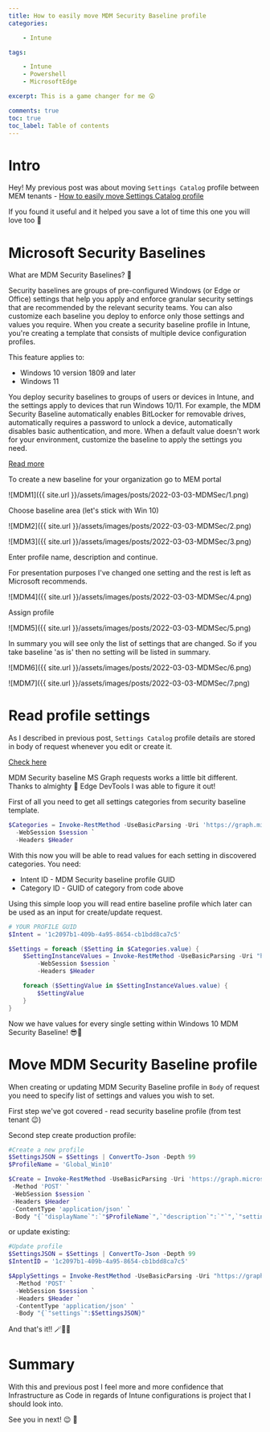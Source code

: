 ```yaml
---
title: How to easily move MDM Security Baseline profile
categories:

    - Intune

tags:

    - Intune
    - Powershell
    - MicrosoftEdge

excerpt: This is a game changer for me 😲

comments: true
toc: true
toc_label: Table of contents
---
```


# Intro

Hey! My previous post was about moving `Settings Catalog` profile between MEM tenants - [How to easily move Settings Catalog profile
](https://universecitiz3n.tech/powershell/SettingsCatalog-Move/)

If you found it useful and it helped you save a lot of time this one you will love too 🥰

# Microsoft Security Baselines

What are MDM Security Baselines? 🔐

Security baselines are groups of pre-configured Windows (or Edge or Office) settings that help you apply and enforce granular security settings that are recommended by the relevant security teams. You can also customize each baseline you deploy to enforce only those settings and values you require. When you create a security baseline profile in Intune, you're creating a template that consists of multiple device configuration profiles.

This feature applies to:

* Windows 10 version 1809 and later
* Windows 11

You deploy security baselines to groups of users or devices in Intune, and the settings apply to devices that run Windows 10/11. For example, the MDM Security Baseline automatically enables BitLocker for removable drives, automatically requires a password to unlock a device, automatically disables basic authentication, and more. When a default value doesn't work for your environment, customize the baseline to apply the settings you need.

[Read more](https://docs.microsoft.com/en-us/mem/intune/protect/security-baselines)

To create a new baseline for your organization go to MEM portal

![MDM1]({{ site.url }}/assets/images/posts/2022-03-03-MDMSec/1.png)

Choose baseline area (let's stick with Win 10)

![MDM2]({{ site.url }}/assets/images/posts/2022-03-03-MDMSec/2.png)

![MDM3]({{ site.url }}/assets/images/posts/2022-03-03-MDMSec/3.png)

Enter profile name, description and continue.

For presentation purposes I've changed one setting and the rest is left as Microsoft recommends.

![MDM4]({{ site.url }}/assets/images/posts/2022-03-03-MDMSec/4.png)

Assign profile

![MDM5]({{ site.url }}/assets/images/posts/2022-03-03-MDMSec/5.png)

In summary you will see only the list of settings that are changed. So if you take baseline 'as is' then no setting will be listed in summary.

![MDM6]({{ site.url }}/assets/images/posts/2022-03-03-MDMSec/6.png)

![MDM7]({{ site.url }}/assets/images/posts/2022-03-03-MDMSec/7.png)

# Read profile settings

As I described in previous post, `Settings Catalog` profile details are stored in body of request whenever you edit or create it.

[Check here](https://universecitiz3n.tech/powershell/SettingsCatalog-Move/#move-settings-catalog-profile)

MDM Security baseline MS Graph requests works a little bit different. Thanks to almighty 💪 Edge DevTools I was able to figure it out!

First of all you need to get all settings categories from security baseline template.

```powershell
$Categories = Invoke-RestMethod -UseBasicParsing -Uri 'https://graph.microsoft.com/beta/deviceManagement/templates/034ccd46-190c-4afc-adf1-ad7cc11262eb/categories'
  -WebSession $session `
  -Headers $Header 
```

With this now you will be able to read values for each setting in discovered categories.
You need:

* Intent ID - MDM Security baseline profile GUID
* Category ID - GUID of category from code above

Using this simple loop you will read entire baseline profile which later can be used as an input for create/update request.

```powershell
# YOUR PROFILE GUID
$Intent = '1c2097b1-409b-4a95-8654-cb1bdd8ca7c5'

$Settings = foreach ($Setting in $Categories.value) {
    $SettingInstanceValues = Invoke-RestMethod -UseBasicParsing -Uri "https://graph.microsoft.com/beta/deviceManagement/intents/$Intent/categories/$($Setting.id)/settings?`$expand=Microsoft.Graph.DeviceManagementComplexSettingInstance/Value" `
        -WebSession $session `
        -Headers $Header

    foreach ($SettingValue in $SettingInstanceValues.value) {
        $SettingValue
    }
}
```

Now we have values for every single setting within Windows 10 MDM Security Baseline! 😎🎉

# Move MDM Security Baseline profile

When creating or updating MDM Security Baseline profile in `Body` of request you need to specify list of settings and values you wish to set.

First step we've got covered - read security baseline profile (from test tenant 😉)

Second step create production profile:

```powershell
#Create a new profile
$SettingsJSON = $Settings | ConvertTo-Json -Depth 99
$ProfileName = 'Global_Win10'

$Create = Invoke-RestMethod -UseBasicParsing -Uri 'https://graph.microsoft.com/beta/deviceManagement/templates/034ccd46-190c-4afc-adf1-ad7cc11262eb/createInstance' `
 -Method 'POST' `
 -WebSession $session `
 -Headers $Header `
 -ContentType 'application/json' `
 -Body "{`"displayName`":`"$ProfileName`",`"description`":`"`",`"settingsDelta`":$SettingsJSON,`"roleScopeTagIds`":[`"0`"]}"

```

or update existing:

```powershell
#Update profile
$SettingsJSON = $Settings | ConvertTo-Json -Depth 99
$IntentID = '1c2097b1-409b-4a95-8654-cb1bdd8ca7c5'

$ApplySettings = Invoke-RestMethod -UseBasicParsing -Uri "https://graph.microsoft.com/beta/deviceManagement/intents/$IntentID/updateSettings" `
  -Method 'POST' `
  -WebSession $session `
  -Headers $Header `
  -ContentType 'application/json' `
  -Body "{`"settings`":$SettingsJSON}"
```

And that's it!! 🪄🤝😁

# Summary

With this and previous post I feel more and more confidence that Infrastructure as Code in regards of Intune configurations is project that I should look into.

See you in next! 😉 🧠

